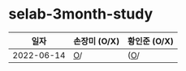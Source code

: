 # selab-3month-study

|일자|손장미 (O/X)|황인준 (O/X)|
|---|---|---|
|2022-06-14|[O]()/|([O]()/||

<!--
|테스트1|테스트2|테스트3|
|테스트1|테스트2|테스트3|
-->
